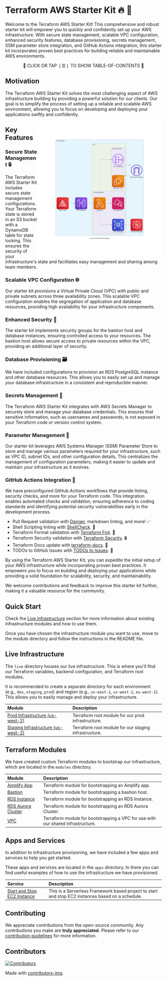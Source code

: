 # Terraform AWS Starter Kit 🔥 🚀

Welcome to the Terraform AWS Starter Kit! This comprehensive and robust starter kit will empower you to quickly and confidently set up your AWS infrastructure. With secure state management, scalable VPC configuration, enhanced security features, database provisioning, secrets management, SSM parameter store integration, and GitHub Actions integration, this starter kit incorporates proven best practices for building reliable and maintainable AWS environments.

<div align="center">

📖 CLICK OR TAP ❲☰❳ TO SHOW TABLE-OF-CONTENTS 📖

</div> <!-- center -->

## Motivation

The Terraform AWS Starter Kit solves the most challenging aspect of AWS infrastructure building by providing a powerful solution for our clients. Our goal is to simplify the process of setting up a reliable and scalable AWS environment, allowing you to focus on developing and deploying your applications swiftly and confidently.

<picture>
  <source media="(prefers-color-scheme: dark)" alt="" align="right" width="400px" srcset="./tools/dac/live_prod_infrastructure.png"/>
  <img alt="" align="right" width="400px" src="./tools/dac/live_prod_infrastructure.png"/>
</picture>

## Key Features

### Secure State Management 🔒

The Terraform AWS Starter Kit includes secure state management configurations. Your Terraform state is stored in an S3 bucket with a DynamoDB table for state locking. This ensures the security of your infrastructure's state and facilitates easy management and sharing among team members.

### Scalable VPC Configuration 🌐

Our starter kit provisions a Virtual Private Cloud (VPC) with public and private subnets across three availability zones. This scalable VPC configuration enables the segregation of application and database resources, providing high availability for your infrastructure components.

### Enhanced Security 🔐

The starter kit implements security groups for the bastion host and database instances, ensuring controlled access to your resources. The bastion host allows secure access to private resources within the VPC, providing an additional layer of security.

### Database Provisioning 🗃️

We have included configurations to provision an RDS PostgreSQL instance and other database resources. This allows you to easily set up and manage your database infrastructure in a consistent and reproducible manner.

### Secrets Management 🔑

The Terraform AWS Starter Kit integrates with AWS Secrets Manager to securely store and manage your database credentials. This ensures that sensitive information, such as usernames and passwords, is not exposed in your Terraform code or version control system.

### Parameter Management 🔧

Our starter kit leverages AWS Systems Manager (SSM) Parameter Store to store and manage various parameters required for your infrastructure, such as VPC ID, subnet IDs, and other configuration details. This centralizes the management of configuration parameters, making it easier to update and maintain your infrastructure as it evolves.

### GitHub Actions Integration 🚀

We have preconfigured GitHub Actions workflows that provide linting, security checks, and more for your Terraform code. This integration enables automated checks and validation, ensuring adherence to coding standards and identifying potential security vulnerabilities early in the development process.

- Pull Request validation with [Danger](https://danger.systems/js), markdown linting, and more! ✅
- Shell Scripting linting with [ShellCheck](https://www.shellcheck.net). 🐚
- Terraform Format validation with [Terraform Fmt](https://www.terraform.io/docs/commands/fmt.html). 🔄
- Terraform Security validation with [Terraform Security](https://github.com/aquasecurity/tfsec). 🔒
- Terraform Docs update with [terraform-docs](https://terraform-docs.io/). 📝
- TODOs to GitHub Issues with [TODOs to Issues](https://github.com/alstr/todo-to-issue-action). 📌

By using the Terraform AWS Starter Kit, you can expedite the initial setup of your AWS infrastructure while incorporating proven best practices. It empowers you to focus on building and deploying your applications while providing a solid foundation for scalability, security, and maintainability.

We welcome contributions and feedback to improve this starter kit further, making it a valuable resource for the community.

## Quick Start

Check the [Live Infrastructure](#live-infrastructure) section for more information about existing infrastructure modules and how to use them.

Once you have chosen the infrastructure module you want to use, move to the module directory and follow the instructions in the README file.

## Live Infrastructure

The `live` directory houses our live infrastructure. This is where you'll find our Terraform variables, backend configuration, and Terraform root modules.

It is recommended to create a separate directory for each environment (e.g., `dev`, `staging`, `prod`) and region (e.g., `us-east-1`, `us-west-2`, `eu-west-1`). This allows you to easily manage and deploy your infrastructure.

| Module                                                                   | Description                                           |
| :----------------------------------------------------------------------- | :---------------------------------------------------- |
| [Prod Infrastructure (us-west-2)](./live/prod/us-west-2/README.md)       | Terraform root module for our prod infrastructure.    |
| [Staging Infrastructure (us-west-2)](./live/staging/us-west-2/README.md) | Terraform root module for our staging infrastructure. |

## Terraform Modules

We have created custom Terraform modules to bootstrap our infrastructure, which are located in the `modules` directory.

| Module                                               | Description                                                                      |
| :--------------------------------------------------- | :------------------------------------------------------------------------------- |
| [Amplify App](./modules/amplify-app/README.md)       | Terraform module for bootstrapping an Amplify app.                               |
| [Bastion](./modules/bastion/README.md)               | Terraform module for bootstrapping a bastion host.                               |
| [RDS Instance](./modules/rds/README.md)              | Terraform module for bootstrapping an RDS Instance.                              |
| [RDS Aurora Cluster](./modules/rds-aurora/README.md) | Terraform module for bootstrapping an RDS Aurora Cluster.                        |
| [VPC](./modules/vpc/README.md)                       | Terraform module for bootstrapping a VPC for use with our shared infrastructure. |

## Apps and Services

In addition to infrastructure provisioning, we have included a few apps and services to help you get started.

These apps and services are located in the `apps` directory. In there you can find useful examples of how to use the infrastructure we have provisioned.

| Service                                                         | Description                                                                                       |
| :-------------------------------------------------------------- | :------------------------------------------------------------------------------------------------ |
| [Start and Stop EC2 Instance](./apps/start-stop-ec2-instances/) | This is a Serverless Framework based project to start and stop EC2 instances based on a schedule. |

## Contributing

We appreciate contributions from the open-source community. Any contributions you make are **truly appreciated**. Please refer to our [contribution guidelines](./CONTRIBUTING.md) for more information.

## Contributors

[![Contributors](https://contrib.rocks/image?repo=nanlabs/terraform-aws-starter)](https://github.com/nanlabs/terraform-aws-starter/graphs/contributors)

Made with [contributors-img](https://contrib.rocks).
